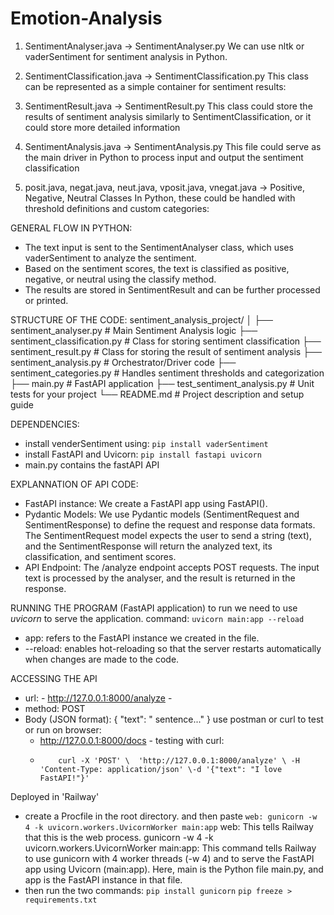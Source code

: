 # Emotion-Analysis

1. SentimentAnalyser.java → SentimentAnalyser.py
We can use nltk or vaderSentiment for sentiment analysis in Python.

2. SentimentClassification.java → SentimentClassification.py
This class can be represented as a simple container for sentiment results:

3. SentimentResult.java → SentimentResult.py
This class could store the results of sentiment analysis similarly to SentimentClassification, or it could store more detailed information

4. SentimentAnalysis.java → SentimentAnalysis.py
This file could serve as the main driver in Python to process input and output the sentiment classification

5. posit.java, negat.java, neut.java, vposit.java, vnegat.java → Positive, Negative, Neutral Classes
In Python, these could be handled with threshold definitions and custom categories:


GENERAL FLOW IN PYTHON:
- The text input is sent to the SentimentAnalyser class, which uses vaderSentiment to analyze the sentiment.
- Based on the sentiment scores, the text is classified as positive, negative, or neutral using the classify method.
- The results are stored in SentimentResult and can be further processed or printed.


STRUCTURE OF THE CODE: 
sentiment_analysis_project/
│
├── sentiment_analyser.py            # Main Sentiment Analysis logic
├── sentiment_classification.py      # Class for storing sentiment classification
├── sentiment_result.py              # Class for storing the result of sentiment analysis
├── sentiment_analysis.py            # Orchestrator/Driver code
├── sentiment_categories.py          # Handles sentiment thresholds and categorization
├── main.py                          # FastAPI application
├── test_sentiment_analysis.py       # Unit tests for your project
└── README.md                        # Project description and setup guide


DEPENDENCIES:
- install venderSentiment using: `pip install vaderSentiment`
- install FastAPI and Uvicorn: `pip install fastapi uvicorn`
- main.py contains the fastAPI API

EXPLANNATION OF API CODE:
- FastAPI instance: We create a FastAPI app using FastAPI().
- Pydantic Models: We use Pydantic models (SentimentRequest and SentimentResponse) to define the request and response data formats. The SentimentRequest model expects the user to send a string (text), and the SentimentResponse will return the analyzed text, its classification, and sentiment scores.
- API Endpoint: The /analyze endpoint accepts POST requests. The input text is processed by the analyser, and the result is returned in the response.


RUNNING THE PROGRAM (FastAPI application)
to run we need to use *uvicorn* to serve the application. 
command: `uvicorn main:app --reload`
  - app: refers to the FastAPI instance we created in the file.
  - --reload: enables hot-reloading so that the server restarts automatically when changes are made to the code. 


ACCESSING THE API

- url: - http://127.0.0.1:8000/analyze -
- method: POST
- Body (JSON format):
   {
    "text": " sentence..."
   }
  use postman or curl to test
or
   run on browser:
     - http://127.0.0.1:8000/docs - 
   testing with curl:
     -         curl -X 'POST' \  'http://127.0.0.1:8000/analyze' \ -H 'Content-Type: application/json' \-d '{"text": "I love FastAPI!"}'

Deployed in 'Railway'
 - create a Procfile in the root directory. and then paste `web: gunicorn -w 4 -k uvicorn.workers.UvicornWorker main:app`
     web: This tells Railway that this is the web process.
     gunicorn -w 4 -k uvicorn.workers.UvicornWorker main:app: This command tells Railway to use gunicorn with 4 worker threads (-w 4) and to serve the FastAPI app using Uvicorn (main:app). Here, main is the Python file main.py, and app is the FastAPI instance in that file.
 - then run the two commands:
        `pip install gunicorn`
        `pip freeze > requirements.txt`
       






